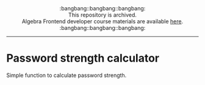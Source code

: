 <div align="center">:bangbang::bangbang::bangbang:<br>This repository is archived.<br>Algebra Frontend developer course materials are available <a href="https://github.com/dstrekelj/algebra-front-end-developer-course-workbook">here</a>.<br>:bangbang::bangbang::bangbang:</div>

---

# Password strength calculator

Simple function to calculate password strength.
